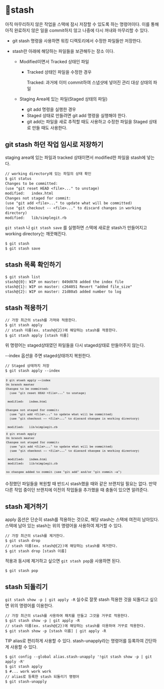 # 📼stash

아직 마무리하지 않은 작업을 스택에 잠시 저장할 수 있도록 하는 명령어이다. 이를 통해 아직 완료하지 않은 일을 commit하지 않고 나중에 다시 꺼내와 마무리할 수 있다.

- git stash 명령을 사용하면 워킹 디렉토리에서 수정한 파일들만 저장한다.
- stash란 아래에 해당하는 파일들을 보관해두는 장소 이다.

  - Modified이면서 Tracked 상태인 파일

    - Tracked 상태인 파일을 수정한 경우

      Tracked: 과거에 이미 commit하여 스냅샷에 넣어진 관리 대상 상태의 파일

  - Staging Area에 있는 파일(Staged 상태의 파일)
    - git add 명령을 실행한 경우
    - Staged 상태로 만들려면 git add 명령을 실행해야 한다.
    - git add는 파일을 새로 추적할 때도 사용하고 수정한 파일을 Staged 상태로 만들 때도 사용한다.

## git stash 하던 작업 임시로 저장하기

staging area에 있는 파일과 tracked 상태이면서 modified한 파일을 stash에 넣는다.

```shell
// working directory에 있는 파일의 상태 확인
$ git status
Changes to be committed:
(use "git reset HEAD <file>..." to unstage)
modified:   index.html
Changes not staged for commit:
(use "git add <file>..." to update what will be committed)
(use "git checkout -- <file>..." to discard changes in working directory)
modified:   lib/simplegit.rb
```

`git stash` 나 `git stash save` 를 실행하면 스택에 새로운 stash가 만들어지고 working directory는 깨끗해진다.

```shell
$ git stash
$ git stash save
```

## stash 목록 확인하기

```shell
$ git stash list
stash@{0}: WIP on master: 049d078 added the index file
stash@{1}: WIP on master: c264051 Revert "added file_size"
stash@{2}: WIP on master: 21d80a5 added number to log
```

## stash 적용하기

```shell
// 가장 최근의 stash를 가져와 적용한다.
$ git stash apply
// stash 이름(ex. stash@{2})에 해당하는 stash를 적용한다.
$ git stash apply [stash 이름]
```

위 명령어는 staged상태였던 파일들을 다시 staged상태로 만들어주지 않는다.

--index 옵션을 주면 staged상태까지 복원한다.

```shell
// Staged 상태까지 저장
$ git stash apply --index
```

![include](./image/apply-option-include.png)
![notinclude](./image/apply-option-notinclude.png)

수정했던 파일들을 복원할 때 반드시 stash했을 때와 같은 브랜치일 필요는 없다. 만약 다른 작업 중이던 브랜치에 이전의 작업들을 추가했을 때 충돌이 있으면 알려준다.

## stash 제거하기

apply 옵션은 단순히 stash를 적용하는 것으로, 해당 stash는 스택에 여전히 남아있다. 스택에 남아 있는 stash는 위의 명령어을 사용하여 제거할 수 있다.

```shell
// 가장 최근의 stash를 제거한다.
$ git stash drop
// stash 이름(ex. stash@{2})에 해당하는 stash를 제거한다.
$ git stash drop [stash 이름]
```

적용과 동시에 제거하고 싶으면 `git stash pop`을 사용하면 된다.

```shell
$ git stash pop
```

## stash 되돌리기

`git stash show -p | git apply -R`
실수로 잘못 stash 적용한 것을 되돌리고 싶으면 위의 명령어를 이용한다.

```shell
// 가장 최근의 stash를 사용하여 패치를 만들고 그것을 거꾸로 적용한다.
$ git stash show -p | git apply -R
// stash 이름(ex. stash@{2})에 해당하는 stash를 이용하여 거꾸로 적용한다.
$ git stash show -p [stash 이름] | git apply -R
```

TIP alias로 편리하게 사용할 수 있다.
stash-unapply라는 명령어를 등록하여 간단하게 사용할 수 있다.

```shell
$ git config --global alias.stash-unapply '!git stash show -p | git apply -R'
$ git stash apply
$ #... work work work
// alias로 등록한 stash 되돌리기 명령어
$ git stash-unapply
```

